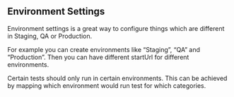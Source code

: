 ## Environment Settings

Environment settings is a great way to configure things which are different in Staging, QA or Production.

For example you can create environments like “Staging”, “QA” and “Production”. Then you can have different startUrl for different environments.

Certain tests should only run in certain environments. This can be achieved by mapping which environment would run test for which categories.
